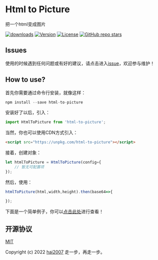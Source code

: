 # Html to Picture
把一个html变成图片

<p>
  <a href="https://hai2007.gitee.io/npm-downloads?interval=7&packages=html-to-picture"><img src="https://img.shields.io/npm/dm/html-to-picture.svg" alt="downloads"></a>
  <a href="https://www.npmjs.com/package/html-to-picture"><img src="https://img.shields.io/npm/v/html-to-picture.svg" alt="Version"></a>
  <a href="https://github.com/hai2007/html-to-picture/blob/master/LICENSE"><img src="https://img.shields.io/npm/l/html-to-picture.svg" alt="License"></a>
  <a href="https://github.com/hai2007/html-to-picture">
        <img alt="GitHub repo stars" src="https://img.shields.io/github/stars/hai2007/html-to-picture?style=social">
    </a>
</p>

## Issues
使用的时候遇到任何问题或有好的建议，请点击进入[issue](https://github.com/hai2007/html-to-picture/issues)，欢迎参与维护！

## How to use?

首先你需要通过命令行安装，就像这样：

```js
npm install --save html-to-picture
```

安装好了以后，引入：

```js
import HtmlToPicture from 'html-to-picture';
```

当然，你也可以使用CDN方式引入：

```html
<script src="https://unpkg.com/html-to-picture"></script>
```

接着，创建对象：

```js
let htmlToPicture = HtmlToPicture(config={
    // 暂无可配置项
});
```

然后，使用：

```js
htmlToPicture(html,width,height).then(base64=>{

});
```

下面是一个简单例子，你可以[点击此处](https://hai2007.github.io/SweetHome/#/editor?file=html-to-picture_demo1)进行查看！

开源协议
---------------------------------------
[MIT](https://github.com/hai2007/html-to-picture/blob/master/LICENSE)

Copyright (c) 2022 [hai2007](https://hai2007.github.io/SweetHome/) 走一步，再走一步。
